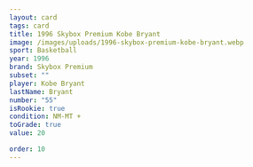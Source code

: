 ```yaml
---
layout: card
tags: card
title: 1996 Skybox Premium Kobe Bryant
image: /images/uploads/1996-skybox-premium-kobe-bryant.webp
sport: Basketball
year: 1996
brand: Skybox Premium
subset: ""
player: Kobe Bryant
lastName: Bryant
number: "55"
isRookie: true
condition: NM-MT +
toGrade: true
value: 20

order: 10
---
```

